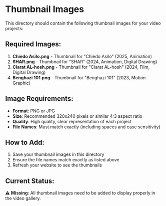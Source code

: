# Thumbnail Images

This directory should contain the following thumbnail images for your video projects:

## Required Images:

1. **Chiedo Asilo.png** - Thumbnail for "Chiedo Asilo" (2025, Animation)
2. **SHAR.png** - Thumbnail for "SHAR" (2024, Animation, Digital Drawing)  
3. **Ciarat AL-hosh.png** - Thumbnail for "Ciarat AL-hosh" (2024, Film, Digital Drawing)
4. **Benghazi 101.png** - Thumbnail for "Benghazi 101" (2023, Motion Graphic)

## Image Requirements:
- **Format**: PNG or JPG
- **Size**: Recommended 320x240 pixels or similar 4:3 aspect ratio
- **Quality**: High quality, clear representation of each project
- **File Names**: Must match exactly (including spaces and case sensitivity)

## How to Add:
1. Save your thumbnail images in this directory
2. Ensure the file names match exactly as listed above
3. Refresh your website to see the thumbnails

## Current Status:
⚠️ **Missing**: All thumbnail images need to be added to display properly in the video gallery. 
